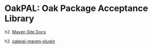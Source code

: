 OakPAL: Oak Package Acceptance Library
======================================

h2. [Maven Site Docs](http://adamcin.net/net.adamcin.oakpal/index.html)

h2. [oakpal-maven-plugin](maven/README.md)


